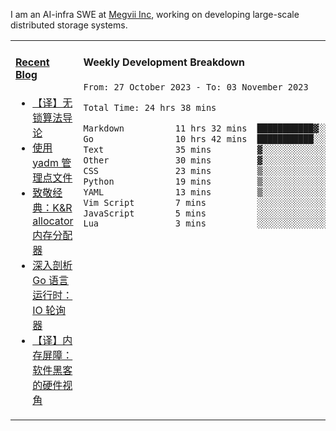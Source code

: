 I am an AI-infra SWE at [Megvii Inc](https://en.megvii.com/), working on developing large-scale distributed storage systems.

<table width="960px">
<tr>
<td valign="top" width="50%">

#### <a href="https://www.kongjun18.me" target="_blank">Recent Blog</a>

<!-- BLOG-POST-LIST:START -->
- [【译】无锁算法导论](https://kongjun18.github.io/posts/2023/07/14/)
- [使用 yadm 管理点文件](https://kongjun18.github.io/posts/2023/04/07/)
- [致敬经典：K&amp;R allocator 内存分配器](https://kongjun18.github.io/posts/2022/12/12/)
- [深入剖析 Go 语言运行时：IO 轮询器](https://kongjun18.github.io/posts/2022/11/21/)
- [【译】内存屏障：软件黑客的硬件视角](https://kongjun18.github.io/posts/2022/11/03/)
<!-- BLOG-POST-LIST:END -->

</td>
<td valign="top" width="50%">

#### Weekly Development Breakdown

<!--START_SECTION:waka-->

```txt
From: 27 October 2023 - To: 03 November 2023

Total Time: 24 hrs 38 mins

Markdown          11 hrs 32 mins  ███████████▓░░░░░░░░░░░░░   46.83 %
Go                10 hrs 42 mins  ███████████░░░░░░░░░░░░░░   43.45 %
Text              35 mins         ▓░░░░░░░░░░░░░░░░░░░░░░░░   02.40 %
Other             30 mins         ▓░░░░░░░░░░░░░░░░░░░░░░░░   02.09 %
CSS               23 mins         ▒░░░░░░░░░░░░░░░░░░░░░░░░   01.57 %
Python            19 mins         ▒░░░░░░░░░░░░░░░░░░░░░░░░   01.35 %
YAML              13 mins         ▒░░░░░░░░░░░░░░░░░░░░░░░░   00.94 %
Vim Script        7 mins          ░░░░░░░░░░░░░░░░░░░░░░░░░   00.51 %
JavaScript        5 mins          ░░░░░░░░░░░░░░░░░░░░░░░░░   00.39 %
Lua               3 mins          ░░░░░░░░░░░░░░░░░░░░░░░░░   00.26 %
```

<!--END_SECTION:waka-->
</td>
</tr>

</table>
